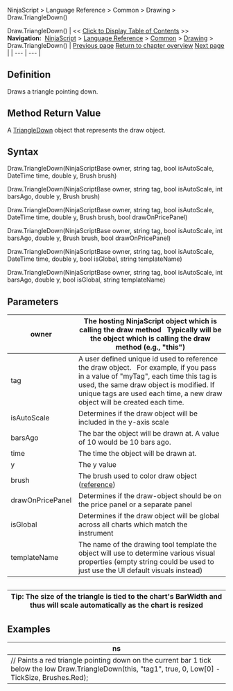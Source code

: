 ﻿
NinjaScript \> Language Reference \> Common \> Drawing \> Draw.TriangleDown()

Draw.TriangleDown()
| \<\< [Click to Display Table of Contents](draw_triangledown.md) \>\> **Navigation:**     [NinjaScript](ninjascript-1.md) \> [Language Reference](language_reference_wip-1.md) \> [Common](common-1.md) \> [Drawing](drawing-1.md) \> Draw.TriangleDown() | [Previous page](triangle-1.md) [Return to chapter overview](drawing-1.md) [Next page](triangledown-1.md) |
| --- | --- |
## Definition
Draws a triangle pointing down.
 
## Method Return Value
A [TriangleDown](triangledown-1.md) object that represents the draw object.
 
## Syntax
Draw.TriangleDown(NinjaScriptBase owner, string tag, bool isAutoScale, DateTime time, double y, Brush brush)  

Draw.TriangleDown(NinjaScriptBase owner, string tag, bool isAutoScale, int barsAgo, double y, Brush brush)  

Draw.TriangleDown(NinjaScriptBase owner, string tag, bool isAutoScale, DateTime time, double y, Brush brush, bool drawOnPricePanel)  

Draw.TriangleDown(NinjaScriptBase owner, string tag, bool isAutoScale, int barsAgo, double y, Brush brush, bool drawOnPricePanel)  

Draw.TriangleDown(NinjaScriptBase owner, string tag, bool isAutoScale, DateTime time, double y, bool isGlobal, string templateName)  

Draw.TriangleDown(NinjaScriptBase owner, string tag, bool isAutoScale, int barsAgo, double y, bool isGlobal, string templateName)
 
## Parameters
| owner | The hosting NinjaScript object which is calling the draw method   Typically will be the object which is calling the draw method (e.g., "this") |
| --- | --- |
| tag | A user defined unique id used to reference the draw object.    For example, if you pass in a value of "myTag", each time this tag is used, the same draw object is modified. If unique tags are used each time, a new draw object will be created each time. |
| isAutoScale | Determines if the draw object will be included in the y\-axis scale |
| barsAgo | The bar the object will be drawn at. A value of 10 would be 10 bars ago. |
| time | The time the object will be drawn at. |
| y | The y value |
| brush | The brush used to color draw object ([reference](https://msdn.microsoft.com/en-us/library/system.windows.media.brushes%28v=vs.110%29.aspx)) |
| drawOnPricePanel | Determines if the draw\-object should be on the price panel or a separate panel |
| isGlobal | Determines if the draw object will be global across all charts which match the instrument |
| templateName | The name of the drawing tool template the object will use to determine various visual properties (empty string could be used to just use the UI default visuals instead) |

## 
| Tip: The size of the triangle is tied to the chart's BarWidth and thus will scale automatically as the chart is resized |
| --- |

## 
## Examples
| ns |
| --- |
| // Paints a red triangle pointing down on the current bar 1 tick below the low Draw.TriangleDown(this, "tag1", true, 0, Low\[0] \- TickSize, Brushes.Red); |
